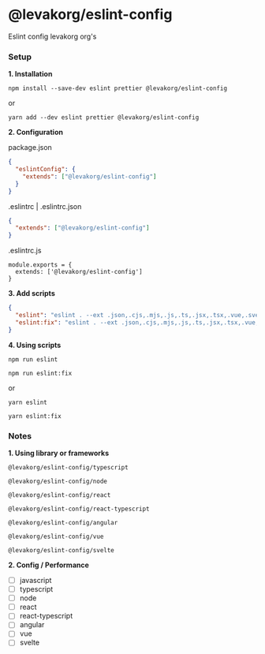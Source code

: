 # @levakorg/eslint-config

Eslint config levakorg org's

### Setup

**1. Installation**

```
npm install --save-dev eslint prettier @levakorg/eslint-config
```

or

```
yarn add --dev eslint prettier @levakorg/eslint-config
```

**2. Configuration**

package.json

```JSON
{
  "eslintConfig": {
    "extends": ["@levakorg/eslint-config"]
  }
}
```

.eslintrc | .eslintrc.json

```JSON
{
  "extends": ["@levakorg/eslint-config"]
}
```

.eslintrc.js

```JS
module.exports = {
  extends: ['@levakorg/eslint-config']
}
```

**3. Add scripts**

```JSON
{
  "eslint": "eslint . --ext .json,.cjs,.mjs,.js,.ts,.jsx,.tsx,.vue,.svelte",
  "eslint:fix": "eslint . --ext .json,.cjs,.mjs,.js,.ts,.jsx,.tsx,.vue,.svelte --fix",
}
```

**4. Using scripts**

```
npm run eslint
```

```
npm run eslint:fix
```

or

```
yarn eslint
```

```
yarn eslint:fix
```

### Notes

**1. Using library or frameworks**

```
@levakorg/eslint-config/typescript
```

```
@levakorg/eslint-config/node
```

```
@levakorg/eslint-config/react
```

```
@levakorg/eslint-config/react-typescript
```

```
@levakorg/eslint-config/angular
```

```
@levakorg/eslint-config/vue
```

```
@levakorg/eslint-config/svelte
```

**2. Config / Performance**

- [ ] javascript
- [ ] typescript
- [ ] node
- [ ] react
- [ ] react-typescript
- [ ] angular
- [ ] vue
- [ ] svelte
